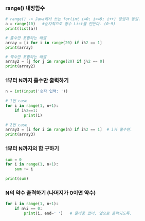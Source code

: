 
### range() 내장함수

```python
# range() -> Java에서 쓰는 for(int i=0; i<=9; i++) 문법과 동일.
a = range(10)   #순차적으로 정수 List를 만든다. (0~9)
print(list(a)) 

# 홀수만 포함하는 배열
array = [i for i in range(20) if i%2 == 1]   
print(array) 

# 짝수만 포함하는 배열
array2 = [j for j in range(20) if j%2 == 0]
print(array2)
```

### 1부터 N까지 홀수만 출력하기
```python
n = int(input('숫자 입력: '))
 
# 1번 case
for i in range(1, n+1):
    if i%2==1:
        print(i)
 
# 2번 case
array3 = [i for i in range(n) if i%2 == 1]  # i가 홀수면.
print(array3)
```

### 1부터 N까지의 합 구하기
```python
sum = 0
for i in range(1, n+1):
    sum += i
 
print(sum)
```

### N의 약수 출력하기 (나머지가 0이면 약수)
```python
for i in range(1, n+1):
    if n%i == 0:
        print(i, end=' ')   # 줄바꿈 없이, 옆으로 출력되도록.
```